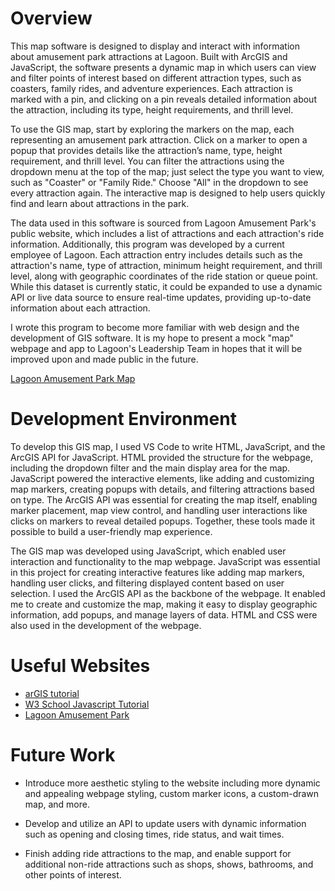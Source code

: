# Overview

This map software is designed to display and interact with information about amusement park attractions at Lagoon. Built with ArcGIS and JavaScript, the software presents a dynamic map in which users can view and filter points of interest based on different attraction types, such as coasters, family rides, and adventure experiences. Each attraction is marked with a pin, and clicking on a pin reveals detailed information about the attraction, including its type, height requirements, and thrill level.

To use the GIS map, start by exploring the markers on the map, each representing an amusement park attraction. Click on a marker to open a popup that provides details like the attraction’s name, type, height requirement, and thrill level. You can filter the attractions using the dropdown menu at the top of the map; just select the type you want to view, such as "Coaster" or "Family Ride." Choose "All" in the dropdown to see every attraction again. The interactive map is designed to help users quickly find and learn about attractions in the park.

The data used in this software is sourced from Lagoon Amusement Park's public website, which includes a list of attractions and each attraction's ride information. Additionally, this program was developed by a current employee of Lagoon. Each attraction entry includes details such as the attraction's name, type of attraction, minimum height requirement, and thrill level, along with geographic coordinates of the ride station or queue point. While this dataset is currently static, it could be expanded to use a dynamic API or live data source to ensure real-time updates, providing up-to-date information about each attraction.

I wrote this program to become more familiar with web design and the development of GIS software. It is my hope to present a mock "map" webpage and app to Lagoon's Leadership Team in hopes that it will be improved upon and made public in the future.

[Lagoon Amusement Park Map](https://youtu.be/U1_ux80okbY?si=Z6l7atJ2M2n2djvy)

# Development Environment

To develop this GIS map, I used VS Code to write HTML, JavaScript, and the ArcGIS API for JavaScript. HTML provided the structure for the webpage, including the dropdown filter and the main display area for the map. JavaScript powered the interactive elements, like adding and customizing map markers, creating popups with details, and filtering attractions based on type. The ArcGIS API was essential for creating the map itself, enabling marker placement, map view control, and handling user interactions like clicks on markers to reveal detailed popups. Together, these tools made it possible to build a user-friendly map experience.

The GIS map was developed using JavaScript, which enabled user interaction and functionality to the map webpage. JavaScript was essential in this project for creating interactive features like adding map markers, handling user clicks, and filtering displayed content based on user selection. I used the ArcGIS API as the backbone of the webpage. It enabled me to create and customize the map, making it easy to display geographic information, add popups, and manage layers of data. HTML and CSS were also used in the development of the webpage.

# Useful Websites

* [arGIS tutorial](https://developers.arcgis.com/documentation/mapping-and-location-services/tutorials/)
* [W3 School Javascript Tutorial](https://www.w3schools.com/js/)
* [Lagoon Amusement Park](https://www.lagoonpark.com/)


# Future Work

* Introduce more aesthetic styling to the website including more dynamic and appealing webpage styling, custom marker icons, a custom-drawn map, and more.

* Develop and utilize an API to update users with dynamic information such as opening and closing times, ride status, and wait times.

* Finish adding ride attractions to the map, and enable support for additional non-ride attractions such as shops, shows, bathrooms, and other points of interest.
